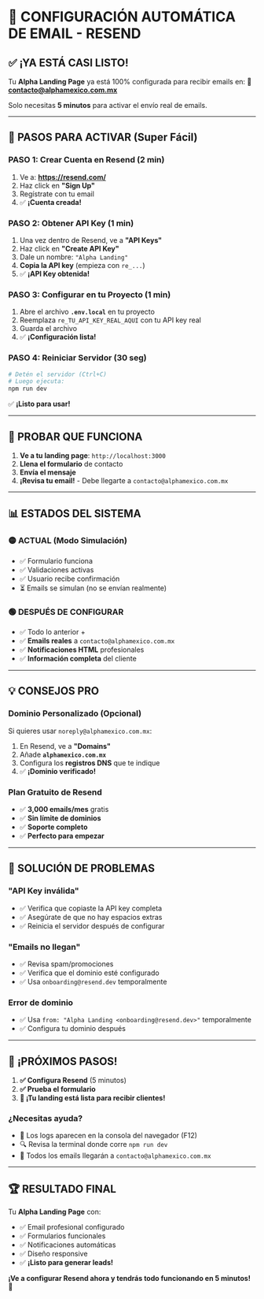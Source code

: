 # 🚀 CONFIGURACIÓN AUTOMÁTICA DE EMAIL - RESEND

## ✅ ¡YA ESTÁ CASI LISTO!

Tu **Alpha Landing Page** ya está 100% configurada para recibir emails en:
📧 **contacto@alphamexico.com.mx**

Solo necesitas **5 minutos** para activar el envío real de emails.

---

## 🎯 PASOS PARA ACTIVAR (Super Fácil)

### **PASO 1: Crear Cuenta en Resend (2 min)**

1. Ve a: **https://resend.com/**
2. Haz click en **"Sign Up"**
3. Regístrate con tu email
4. ✅ **¡Cuenta creada!**

### **PASO 2: Obtener API Key (1 min)**

1. Una vez dentro de Resend, ve a **"API Keys"**
2. Haz click en **"Create API Key"**
3. Dale un nombre: `"Alpha Landing"`
4. **Copia la API key** (empieza con `re_...`)
5. ✅ **¡API Key obtenida!**

### **PASO 3: Configurar en tu Proyecto (1 min)**

1. Abre el archivo **`.env.local`** en tu proyecto
2. Reemplaza `re_TU_API_KEY_REAL_AQUI` con tu API key real
3. Guarda el archivo
4. ✅ **¡Configuración lista!**

### **PASO 4: Reiniciar Servidor (30 seg)**

```bash
# Detén el servidor (Ctrl+C)
# Luego ejecuta:
npm run dev
```

✅ **¡Listo para usar!**

---

## 🧪 PROBAR QUE FUNCIONA

1. **Ve a tu landing page**: `http://localhost:3000`
2. **Llena el formulario** de contacto
3. **Envía el mensaje**
4. **¡Revisa tu email!** - Debe llegarte a `contacto@alphamexico.com.mx`

---

## 📊 ESTADOS DEL SISTEMA

### 🟡 **ACTUAL (Modo Simulación)**

- ✅ Formulario funciona
- ✅ Validaciones activas
- ✅ Usuario recibe confirmación
- ⏳ Emails se simulan (no se envían realmente)

### 🟢 **DESPUÉS DE CONFIGURAR**

- ✅ Todo lo anterior +
- ✅ **Emails reales** a `contacto@alphamexico.com.mx`
- ✅ **Notificaciones HTML** profesionales
- ✅ **Información completa** del cliente

---

## 💡 CONSEJOS PRO

### **Dominio Personalizado (Opcional)**

Si quieres usar `noreply@alphamexico.com.mx`:

1. En Resend, ve a **"Domains"**
2. Añade **`alphamexico.com.mx`**
3. Configura los **registros DNS** que te indique
4. ✅ **¡Dominio verificado!**

### **Plan Gratuito de Resend**

- ✅ **3,000 emails/mes** gratis
- ✅ **Sin límite de dominios**
- ✅ **Soporte completo**
- ✅ **Perfecto para empezar**

---

## 🔧 SOLUCIÓN DE PROBLEMAS

### **"API Key inválida"**

- ✅ Verifica que copiaste la API key completa
- ✅ Asegúrate de que no hay espacios extras
- ✅ Reinicia el servidor después de configurar

### **"Emails no llegan"**

- ✅ Revisa spam/promociones
- ✅ Verifica que el dominio esté configurado
- ✅ Usa `onboarding@resend.dev` temporalmente

### **Error de dominio**

- ✅ Usa `from: "Alpha Landing <onboarding@resend.dev>"` temporalmente
- ✅ Configura tu dominio después

---

## 🎯 ¡PRÓXIMOS PASOS!

1. **✅ Configura Resend** (5 minutos)
2. **✅ Prueba el formulario**
3. **🚀 ¡Tu landing está lista para recibir clientes!**

### **¿Necesitas ayuda?**

- 📧 Los logs aparecen en la consola del navegador (F12)
- 🔍 Revisa la terminal donde corre `npm run dev`
- 💬 Todos los emails llegarán a `contacto@alphamexico.com.mx`

---

## 🏆 RESULTADO FINAL

Tu **Alpha Landing Page** con:

- ✅ Email profesional configurado
- ✅ Formularios funcionales
- ✅ Notificaciones automáticas
- ✅ Diseño responsive
- ✅ **¡Listo para generar leads!**

**¡Ve a configurar Resend ahora y tendrás todo funcionando en 5 minutos!** 🚀
